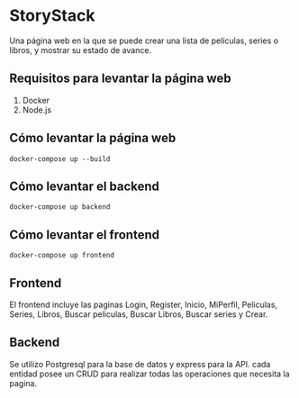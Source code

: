 # StoryStack
Una página web en la que se puede crear una lista de películas, series o libros, y mostrar su estado de avance.
## Requisitos para levantar la página web
1. Docker
2. Node.js
## Cómo levantar la página web
```
docker-compose up --build
```
## Cómo levantar el backend
```
docker-compose up backend
```
## Cómo levantar el frontend
```
docker-compose up frontend
```
## Frontend
El frontend incluye las paginas Login, Register, Inicio, MiPerfil, Peliculas, Series, Libros, Buscar peliculas, Buscar Libros, Buscar series y Crear.

## Backend
Se utilizo Postgresql para la base de datos y express para la API. cada entidad posee un CRUD para realizar todas las operaciones que necesita la pagina.
